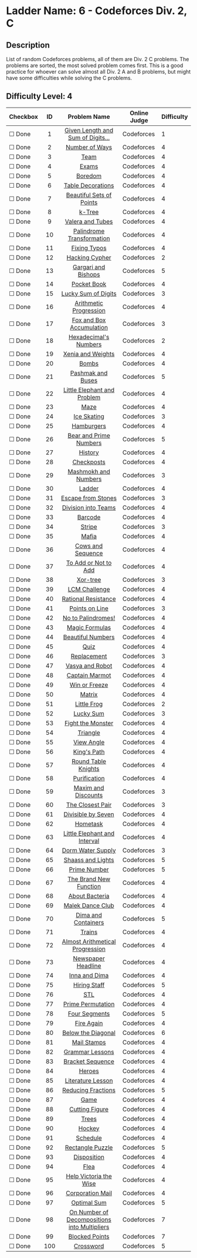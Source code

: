 # Ladder Name: 6 - Codeforces Div. 2, C
## Description
 List of random Codeforces problems, all of them are Div. 2 C problems. The problems are sorted, the most solved problem comes first. This is a good practice for whoever can solve almost all Div. 2 A and B problems, but might have some difficulties while solving the C problems.
## Difficulty Level: 4

| Checkbox | ID  | Problem Name | Online Judge | Difficulty |
|---|:---:|:---:|---|---|
|&#9744; Done|1|[Given Length and Sum of Digits...](http://codeforces.com/problemset/problem/489/C)|Codeforces|1|
|&#9744; Done|2|[Number of Ways](http://codeforces.com/problemset/problem/466/C)|Codeforces|4|
|&#9744; Done|3|[Team](http://codeforces.com/problemset/problem/401/C)|Codeforces|4|
|&#9744; Done|4|[Exams](http://codeforces.com/problemset/problem/479/C)|Codeforces|4|
|&#9744; Done|5|[Boredom](http://codeforces.com/problemset/problem/455/A)|Codeforces|4|
|&#9744; Done|6|[Table Decorations](http://codeforces.com/problemset/problem/478/C)|Codeforces|4|
|&#9744; Done|7|[Beautiful Sets of Points](http://codeforces.com/problemset/problem/268/C)|Codeforces|4|
|&#9744; Done|8|[k-Tree](http://codeforces.com/problemset/problem/431/C)|Codeforces|4|
|&#9744; Done|9|[Valera and Tubes ](http://codeforces.com/problemset/problem/441/C)|Codeforces|4|
|&#9744; Done|10|[Palindrome Transformation](http://codeforces.com/problemset/problem/486/C)|Codeforces|4|
|&#9744; Done|11|[Fixing Typos](http://codeforces.com/problemset/problem/363/C)|Codeforces|4|
|&#9744; Done|12|[Hacking Cypher](http://codeforces.com/problemset/problem/490/C)|Codeforces|2|
|&#9744; Done|13|[Gargari and Bishops](http://codeforces.com/problemset/problem/463/C)|Codeforces|5|
|&#9744; Done|14|[Pocket Book](http://codeforces.com/problemset/problem/152/C)|Codeforces|4|
|&#9744; Done|15|[Lucky Sum of Digits](http://codeforces.com/problemset/problem/109/A)|Codeforces|3|
|&#9744; Done|16|[Arithmetic Progression](http://codeforces.com/problemset/problem/382/C)|Codeforces|4|
|&#9744; Done|17|[Fox and Box Accumulation](http://codeforces.com/problemset/problem/388/A)|Codeforces|3|
|&#9744; Done|18|[Hexadecimal's Numbers](http://codeforces.com/problemset/problem/9/C)|Codeforces|2|
|&#9744; Done|19|[Xenia and Weights](http://codeforces.com/problemset/problem/339/C)|Codeforces|4|
|&#9744; Done|20|[Bombs](http://codeforces.com/problemset/problem/350/C)|Codeforces|4|
|&#9744; Done|21|[Pashmak and Buses](http://codeforces.com/problemset/problem/459/C)|Codeforces|5|
|&#9744; Done|22|[Little Elephant and Problem](http://codeforces.com/problemset/problem/220/A)|Codeforces|4|
|&#9744; Done|23|[Maze](http://codeforces.com/problemset/problem/377/A)|Codeforces|4|
|&#9744; Done|24|[Ice Skating](http://codeforces.com/problemset/problem/217/A)|Codeforces|3|
|&#9744; Done|25|[Hamburgers](http://codeforces.com/problemset/problem/371/C)|Codeforces|4|
|&#9744; Done|26|[Bear and Prime Numbers](http://codeforces.com/problemset/problem/385/C)|Codeforces|5|
|&#9744; Done|27|[History](http://codeforces.com/problemset/problem/137/C)|Codeforces|4|
|&#9744; Done|28|[Checkposts](http://codeforces.com/problemset/problem/427/C)|Codeforces|4|
|&#9744; Done|29|[Mashmokh and Numbers](http://codeforces.com/problemset/problem/414/A)|Codeforces|3|
|&#9744; Done|30|[Ladder](http://codeforces.com/problemset/problem/279/C)|Codeforces|4|
|&#9744; Done|31|[Escape from Stones](http://codeforces.com/problemset/problem/264/A)|Codeforces|3|
|&#9744; Done|32|[Division into Teams](http://codeforces.com/problemset/problem/149/C)|Codeforces|4|
|&#9744; Done|33|[Barcode](http://codeforces.com/problemset/problem/225/C)|Codeforces|4|
|&#9744; Done|34|[Stripe](http://codeforces.com/problemset/problem/18/C)|Codeforces|3|
|&#9744; Done|35|[Mafia](http://codeforces.com/problemset/problem/348/A)|Codeforces|4|
|&#9744; Done|36|[Cows and Sequence](http://codeforces.com/problemset/problem/283/A)|Codeforces|4|
|&#9744; Done|37|[To Add or Not to Add](http://codeforces.com/problemset/problem/231/C)|Codeforces|4|
|&#9744; Done|38|[Xor-tree](http://codeforces.com/problemset/problem/429/A)|Codeforces|3|
|&#9744; Done|39|[LCM Challenge](http://codeforces.com/problemset/problem/235/A)|Codeforces|4|
|&#9744; Done|40|[Rational Resistance](http://codeforces.com/problemset/problem/343/A)|Codeforces|4|
|&#9744; Done|41|[Points on Line](http://codeforces.com/problemset/problem/251/A)|Codeforces|3|
|&#9744; Done|42|[No to Palindromes!](http://codeforces.com/problemset/problem/464/A)|Codeforces|4|
|&#9744; Done|43|[Magic Formulas](http://codeforces.com/problemset/problem/424/C)|Codeforces|4|
|&#9744; Done|44|[Beautiful Numbers](http://codeforces.com/problemset/problem/300/C)|Codeforces|4|
|&#9744; Done|45|[Quiz](http://codeforces.com/problemset/problem/337/C)|Codeforces|4|
|&#9744; Done|46|[Replacement](http://codeforces.com/problemset/problem/135/A)|Codeforces|3|
|&#9744; Done|47|[Vasya and Robot](http://codeforces.com/problemset/problem/354/A)|Codeforces|4|
|&#9744; Done|48|[Captain Marmot](http://codeforces.com/problemset/problem/474/C)|Codeforces|4|
|&#9744; Done|49|[Win or Freeze](http://codeforces.com/problemset/problem/150/A)|Codeforces|4|
|&#9744; Done|50|[Matrix](http://codeforces.com/problemset/problem/364/A)|Codeforces|4|
|&#9744; Done|51|[Little Frog](http://codeforces.com/problemset/problem/53/C)|Codeforces|2|
|&#9744; Done|52|[Lucky Sum](http://codeforces.com/problemset/problem/121/A)|Codeforces|3|
|&#9744; Done|53|[Fight the Monster](http://codeforces.com/problemset/problem/487/A)|Codeforces|4|
|&#9744; Done|54|[Triangle](http://codeforces.com/problemset/problem/407/A)|Codeforces|4|
|&#9744; Done|55|[View Angle](http://codeforces.com/problemset/problem/257/C)|Codeforces|4|
|&#9744; Done|56|[King's Path](http://codeforces.com/problemset/problem/242/C)|Codeforces|4|
|&#9744; Done|57|[Round Table Knights](http://codeforces.com/problemset/problem/71/C)|Codeforces|4|
|&#9744; Done|58|[Purification](http://codeforces.com/problemset/problem/329/A)|Codeforces|4|
|&#9744; Done|59|[Maxim and Discounts](http://codeforces.com/problemset/problem/261/A)|Codeforces|3|
|&#9744; Done|60|[The Closest Pair](http://codeforces.com/problemset/problem/311/A)|Codeforces|3|
|&#9744; Done|61|[Divisible by Seven](http://codeforces.com/problemset/problem/375/A)|Codeforces|4|
|&#9744; Done|62|[Hometask](http://codeforces.com/problemset/problem/154/A)|Codeforces|4|
|&#9744; Done|63|[Little Elephant and Interval](http://codeforces.com/problemset/problem/204/A)|Codeforces|4|
|&#9744; Done|64|[Dorm Water Supply](http://codeforces.com/problemset/problem/107/A)|Codeforces|3|
|&#9744; Done|65|[Shaass and Lights](http://codeforces.com/problemset/problem/294/C)|Codeforces|5|
|&#9744; Done|66|[Prime Number](http://codeforces.com/problemset/problem/359/C)|Codeforces|5|
|&#9744; Done|67|[The Brand New Function](http://codeforces.com/problemset/problem/243/A)|Codeforces|4|
|&#9744; Done|68|[About Bacteria](http://codeforces.com/problemset/problem/198/A)|Codeforces|4|
|&#9744; Done|69|[Malek Dance Club](http://codeforces.com/problemset/problem/319/A)|Codeforces|4|
|&#9744; Done|70|[Dima and Containers](http://codeforces.com/problemset/problem/358/C)|Codeforces|5|
|&#9744; Done|71|[Trains](http://codeforces.com/problemset/problem/87/A)|Codeforces|4|
|&#9744; Done|72|[Almost Arithmetical Progression](http://codeforces.com/problemset/problem/255/C)|Codeforces|4|
|&#9744; Done|73|[Newspaper Headline](http://codeforces.com/problemset/problem/91/A)|Codeforces|4|
|&#9744; Done|74|[Inna and Dima](http://codeforces.com/problemset/problem/374/C)|Codeforces|4|
|&#9744; Done|75|[Hiring Staff](http://codeforces.com/problemset/problem/216/C)|Codeforces|5|
|&#9744; Done|76|[STL](http://codeforces.com/problemset/problem/190/C)|Codeforces|4|
|&#9744; Done|77|[Prime Permutation](http://codeforces.com/problemset/problem/123/A)|Codeforces|4|
|&#9744; Done|78|[Four Segments](http://codeforces.com/problemset/problem/14/C)|Codeforces|5|
|&#9744; Done|79|[Fire Again](http://codeforces.com/problemset/problem/35/C)|Codeforces|4|
|&#9744; Done|80|[Below the Diagonal](http://codeforces.com/problemset/problem/266/C)|Codeforces|6|
|&#9744; Done|81|[Mail Stamps](http://codeforces.com/problemset/problem/29/C)|Codeforces|4|
|&#9744; Done|82|[Grammar Lessons](http://codeforces.com/problemset/problem/113/A)|Codeforces|4|
|&#9744; Done|83|[Bracket Sequence](http://codeforces.com/problemset/problem/223/A)|Codeforces|4|
|&#9744; Done|84|[Heroes](http://codeforces.com/problemset/problem/77/A)|Codeforces|4|
|&#9744; Done|85|[Literature Lesson](http://codeforces.com/problemset/problem/138/A)|Codeforces|4|
|&#9744; Done|86|[Reducing Fractions](http://codeforces.com/problemset/problem/222/C)|Codeforces|5|
|&#9744; Done|87|[Game](http://codeforces.com/problemset/problem/213/A)|Codeforces|4|
|&#9744; Done|88|[Cutting Figure](http://codeforces.com/problemset/problem/193/A)|Codeforces|4|
|&#9744; Done|89|[Trees](http://codeforces.com/problemset/problem/58/C)|Codeforces|4|
|&#9744; Done|90|[Hockey](http://codeforces.com/problemset/problem/95/A)|Codeforces|4|
|&#9744; Done|91|[Schedule](http://codeforces.com/problemset/problem/31/C)|Codeforces|4|
|&#9744; Done|92|[Rectangle Puzzle](http://codeforces.com/problemset/problem/280/A)|Codeforces|5|
|&#9744; Done|93|[Disposition](http://codeforces.com/problemset/problem/49/C)|Codeforces|4|
|&#9744; Done|94|[Flea](http://codeforces.com/problemset/problem/32/C)|Codeforces|4|
|&#9744; Done|95|[Help Victoria the Wise](http://codeforces.com/problemset/problem/98/A)|Codeforces|4|
|&#9744; Done|96|[Corporation Mail](http://codeforces.com/problemset/problem/56/C)|Codeforces|4|
|&#9744; Done|97|[Optimal Sum](http://codeforces.com/problemset/problem/182/C)|Codeforces|5|
|&#9744; Done|98|[On Number of Decompositions into Multipliers](http://codeforces.com/problemset/problem/396/A)|Codeforces|7|
|&#9744; Done|99|[Blocked Points](http://codeforces.com/problemset/problem/392/A)|Codeforces|7|
|&#9744; Done|100|[Crossword](http://codeforces.com/problemset/problem/47/C)|Codeforces|5|
